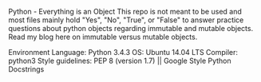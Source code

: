 Python - Everything is an Object
This repo is not meant to be used and most files mainly hold "Yes", "No", "True", or "False" to answer practice questions about python objects regarding immutable and mutable objects. Read my blog here on immutable versus mutable objects.

Environment
Language: Python 3.4.3
OS: Ubuntu 14.04 LTS
Compiler: python3
Style guidelines: PEP 8 (version 1.7) || Google Style Python Docstrings

